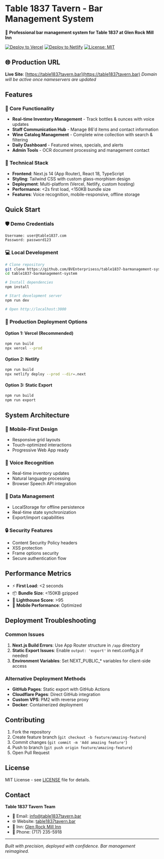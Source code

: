 # Table 1837 Tavern - Bar Management System

🍷 **Professional bar management system for Table 1837 at Glen Rock Mill Inn**

[![Deploy to Vercel](https://vercel.com/button)](https://vercel.com/import/project?template=https://github.com/BVEnterprisess/table1837-barmanagement-system)
[![Deploy to Netlify](https://www.netlify.com/img/deploy/button.svg)](https://app.netlify.com/start/deploy?repository=https://github.com/BVEnterprisess/table1837-barmanagement-system)
[![License: MIT](https://img.shields.io/badge/License-MIT-yellow.svg)](https://opensource.org/licenses/MIT)

## 🌐 Production URL
**Live Site**: [https://table1837tavern.bar](https://table1837tavern.bar)
*Domain will be active once nameservers are updated*

## Features

### 🎯 **Core Functionality**
- **Real-time Inventory Management** - Track bottles & ounces with voice updates
- **Staff Communication Hub** - Manage 86'd items and contact information
- **Wine Catalog Management** - Complete wine collection with search & filtering
- **Daily Dashboard** - Featured wines, specials, and alerts
- **Admin Tools** - OCR document processing and management contact

### 🚀 **Technical Stack**
- **Frontend**: Next.js 14 (App Router), React 18, TypeScript
- **Styling**: Tailwind CSS with custom glass-morphism design
- **Deployment**: Multi-platform (Vercel, Netlify, custom hosting)
- **Performance**: <2s first load, <150KB bundle size
- **Features**: Voice recognition, mobile-responsive, offline storage

## Quick Start

### 🛡️ **Demo Credentials**
```
Username: user@table1837.com
Password: password123
```

### 💻 **Local Development**
```bash
# Clone repository
git clone https://github.com/BVEnterprisess/table1837-barmanagement-system.git
cd table1837-barmanagement-system

# Install dependencies
npm install

# Start development server
npm run dev

# Open http://localhost:3000
```

### 🚢 **Production Deployment Options**

#### Option 1: Vercel (Recommended)
```bash
npm run build
npx vercel --prod
```

#### Option 2: Netlify
```bash
npm run build
npx netlify deploy --prod --dir=.next
```

#### Option 3: Static Export
```bash
npm run build
npm run export
```

## System Architecture

### 📱 **Mobile-First Design**
- Responsive grid layouts
- Touch-optimized interactions
- Progressive Web App ready

### 🎤 **Voice Recognition**
- Real-time inventory updates
- Natural language processing
- Browser Speech API integration

### 💾 **Data Management**
- LocalStorage for offline persistence
- Real-time state synchronization
- Export/import capabilities

### 🔒 **Security Features**
- Content Security Policy headers
- XSS protection
- Frame options security
- Secure authentication flow

## Performance Metrics

- ⚡ **First Load**: <2 seconds
- 📦 **Bundle Size**: <150KB gzipped
- 🎯 **Lighthouse Score**: >95
- 📱 **Mobile Performance**: Optimized

## Deployment Troubleshooting

### Common Issues
1. **Next.js Build Errors**: Use App Router structure in `/app` directory
2. **Static Export Issues**: Enable `output: 'export'` in next.config.js if needed
3. **Environment Variables**: Set NEXT_PUBLIC_* variables for client-side access

### Alternative Deployment Methods
- **GitHub Pages**: Static export with GitHub Actions
- **Cloudflare Pages**: Direct GitHub integration
- **Custom VPS**: PM2 with reverse proxy
- **Docker**: Containerized deployment

## Contributing

1. Fork the repository
2. Create feature branch (`git checkout -b feature/amazing-feature`)
3. Commit changes (`git commit -m 'Add amazing feature'`)
4. Push to branch (`git push origin feature/amazing-feature`)
5. Open Pull Request

## License

MIT License - see [LICENSE](LICENSE) file for details.

## Contact

**Table 1837 Tavern Team**
- 📧 Email: info@table1837tavern.bar
- 🌐 Website: [table1837tavern.bar](https://table1837tavern.bar)
- 🏨 Inn: [Glen Rock Mill Inn](https://glenrockmillinn.com)
- 📱 Phone: (717) 235-5918

---

*Built with precision, deployed with confidence. Bar management reimagined.*